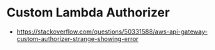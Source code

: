 # Custom Lambda Authorizer

* https://stackoverflow.com/questions/50331588/aws-api-gateway-custom-authorizer-strange-showing-error
